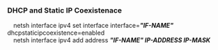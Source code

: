 ### DHCP and Static IP Coexistenace  
&emsp;netsh interface ipv4 set interface interface=***"IF-NAME"*** dhcpstaticipcoexistence=enabled  
&emsp;netsh interface ipv4 add address ***"IF-NAME" IP-ADDRESS IP-MASK***  
